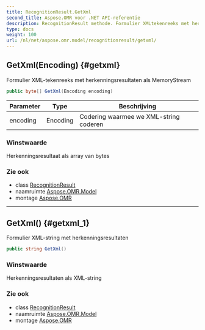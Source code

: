 ```yaml
---
title: RecognitionResult.GetXml
second_title: Aspose.OMR voor .NET API-referentie
description: RecognitionResult methode. Formulier XMLtekenreeks met herkenningsresultaten als MemoryStream
type: docs
weight: 100
url: /nl/net/aspose.omr.model/recognitionresult/getxml/
---
```

## GetXml(Encoding) {#getxml}

Formulier XML-tekenreeks met herkenningsresultaten als MemoryStream

```csharp
public byte[] GetXml(Encoding encoding)
```

| Parameter | Type | Beschrijving |
| --- | --- | --- |
| encoding | Encoding | Codering waarmee we XML-string coderen |

### Winstwaarde

Herkenningsresultaat als array van bytes

### Zie ook

* class [RecognitionResult](../)
* naamruimte [Aspose.OMR.Model](../../recognitionresult/)
* montage [Aspose.OMR](../../../)

---

## GetXml() {#getxml_1}

Formulier XML-string met herkenningsresultaten

```csharp
public string GetXml()
```

### Winstwaarde

Herkenningsresultaten als XML-string

### Zie ook

* class [RecognitionResult](../)
* naamruimte [Aspose.OMR.Model](../../recognitionresult/)
* montage [Aspose.OMR](../../../)


